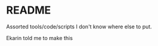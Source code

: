 # README

Assorted tools/code/scripts I don't know where else to put.

Ekarin told me to make this

